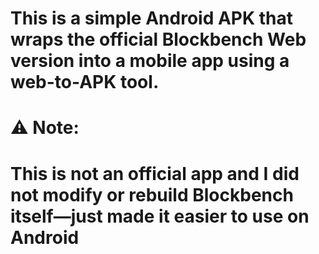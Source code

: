 # This is a simple Android APK that wraps the official Blockbench Web version into a mobile app using a web-to-APK tool.

# ⚠️ Note:
# This is not an official app and I did not modify or rebuild Blockbench itself—just made it easier to use on Android

